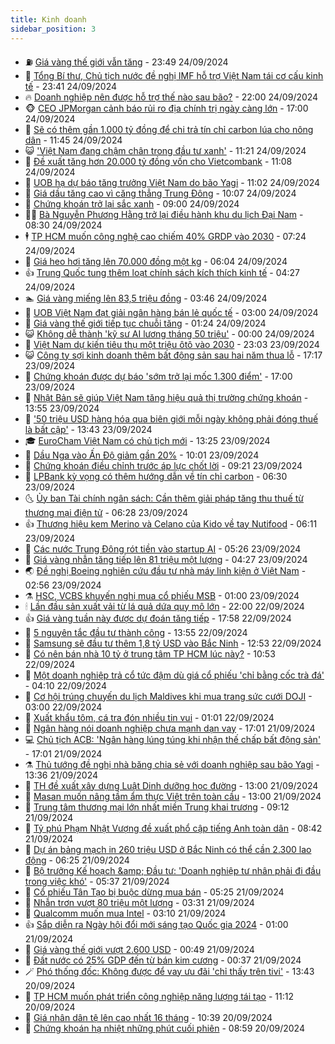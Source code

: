 ```yaml
---
title: Kinh doanh
sidebar_position: 3
---
```


<!-- vnexpress-kinh-doanh:START -->
- ⛽️ [Giá vàng thế giới vẫn tăng](https://vnexpress.net/gia-vang-the-gioi-van-tang-4796683.html) - 23:49 24/09/2024
- 🐲 [Tổng Bí thư, Chủ tịch nước đề nghị IMF hỗ trợ Việt Nam tái cơ cấu kinh tế](https://vnexpress.net/tong-bi-thu-chu-tich-nuoc-de-nghi-imf-ho-tro-viet-nam-tai-co-cau-kinh-te-4796676.html) - 23:41 24/09/2024
- 🔥 [Doanh nghiệp nên được hỗ trợ thế nào sau bão?](https://vnexpress.net/doanh-nghiep-nen-duoc-ho-tro-the-nao-sau-bao-4796435.html) - 22:00 24/09/2024
- 🐵 [CEO JPMorgan cảnh báo rủi ro địa chính trị ngày càng lớn](https://vnexpress.net/ceo-jpmorgan-canh-bao-rui-ro-dia-chinh-tri-ngay-cang-lon-4796646.html) - 17:00 24/09/2024
- 🦅 [Sẽ có thêm gần 1.000 tỷ đồng để chi trả tín chỉ carbon lúa cho nông dân](https://vnexpress.net/se-co-them-gan-1-000-ty-dong-de-chi-tra-tin-chi-carbon-lua-cho-nong-dan-4796558.html) - 11:45 24/09/2024
- 😺 [&#39;Việt Nam đang chậm chân trong đầu tư xanh&#39;](https://vnexpress.net/viet-nam-dang-cham-chan-trong-dau-tu-xanh-4796557.html) - 11:21 24/09/2024
- 🤩 [Đề xuất tăng hơn 20.000 tỷ đồng vốn cho Vietcombank](https://vnexpress.net/de-xuat-tang-hon-20-000-ty-dong-von-cho-vietcombank-4796584.html) - 11:08 24/09/2024
- 🌮 [UOB hạ dự báo tăng trưởng Việt Nam do bão Yagi](https://vnexpress.net/uob-ha-du-bao-tang-truong-viet-nam-do-bao-yagi-4796570.html) - 11:02 24/09/2024
- 🧰 [Giá dầu tăng cao vì căng thẳng Trung Đông](https://vnexpress.net/gia-dau-tang-cao-vi-cang-thang-trung-dong-4796487.html) - 10:07 24/09/2024
- 🤔 [Chứng khoán trở lại sắc xanh](https://vnexpress.net/chung-khoan-hom-nay-24-9-chung-khoan-tro-lai-sac-xanh-4796540.html) - 09:00 24/09/2024
- 🧑‍💻 [Bà Nguyễn Phương Hằng trở lại điều hành khu du lịch Đại Nam](https://vnexpress.net/ba-nguyen-phuong-hang-tro-lai-dieu-hanh-khu-du-lich-dai-nam-4796513.html) - 08:30 24/09/2024
- 🕴 [TP HCM muốn công nghệ cao chiếm 40% GRDP vào 2030](https://vnexpress.net/tp-hcm-muon-cong-nghe-cao-chiem-40-grdp-vao-2030-4796432.html) - 07:24 24/09/2024
- 🦩 [Giá heo hơi tăng lên 70.000 đồng một kg](https://vnexpress.net/gia-heo-hoi-tang-len-70-000-dong-mot-kg-4796076.html) - 06:04 24/09/2024
- 👍 [Trung Quốc tung thêm loạt chính sách kích thích kinh tế](https://vnexpress.net/trung-quoc-tung-them-loat-chinh-sach-kich-thich-kinh-te-4796373.html) - 04:27 24/09/2024
- 🏊 [Giá vàng miếng lên 83,5 triệu đồng](https://vnexpress.net/vang-mieng-len-83-5-trieu-dong-4796293.html) - 03:46 24/09/2024
- 🤡 [UOB Việt Nam đạt giải ngân hàng bán lẻ quốc tế](https://vnexpress.net/uob-viet-nam-dat-giai-ngan-hang-ban-le-quoc-te-4794121.html) - 03:00 24/09/2024
- 👀 [Giá vàng thế giới tiếp tục chuỗi tăng](https://vnexpress.net/gia-vang-the-gioi-tiep-tuc-chuoi-tang-4796259.html) - 01:24 24/09/2024
- 😺 [Không dễ thành &#39;kỹ sư AI lương tháng 50 triệu&#39;](https://vnexpress.net/khong-de-thanh-ky-su-ai-luong-thang-50-trieu-4796118.html) - 00:00 24/09/2024
- 🦣 [Việt Nam dự kiến tiêu thụ một triệu ôtô vào 2030](https://vnexpress.net/viet-nam-du-kien-tieu-thu-mot-trieu-oto-vao-2030-4796129.html) - 23:03 23/09/2024
- 😺 [Công ty sợi kinh doanh thêm bất động sản sau hai năm thua lỗ](https://vnexpress.net/cong-ty-soi-kinh-doanh-them-bat-dong-san-sau-hai-nam-thua-lo-4796205.html) - 17:17 23/09/2024
- 💼 [Chứng khoán được dự báo &#39;sớm trở lại mốc 1.300 điểm&#39;](https://vnexpress.net/chung-khoan-duoc-du-bao-som-tro-lai-moc-1-300-diem-4795713.html) - 17:00 23/09/2024
- 🤗 [Nhật Bản sẽ giúp Việt Nam tăng hiệu quả thị trường chứng khoán](https://vnexpress.net/nhat-ban-se-giup-viet-nam-tang-hieu-qua-thi-truong-chung-khoan-4796172.html) - 13:55 23/09/2024
- 👀 [&#39;50 triệu USD hàng hóa qua biên giới mỗi ngày không phải đóng thuế là bất cập&#39;](https://vnexpress.net/50-trieu-usd-hang-hoa-qua-bien-gioi-moi-ngay-khong-phai-dong-thue-la-bat-cap-4796170.html) - 13:43 23/09/2024
- 🎓 [EuroCham Việt Nam có chủ tịch mới](https://vnexpress.net/eurocham-viet-nam-co-chu-tich-moi-4796177.html) - 13:25 23/09/2024
- 🗽 [Dầu Nga vào Ấn Độ giảm gần 20%](https://vnexpress.net/dau-nga-vao-an-do-giam-gan-20-4796095.html) - 10:01 23/09/2024
- 🚀 [Chứng khoán điều chỉnh trước áp lực chốt lời](https://vnexpress.net/chung-khoan-hom-nay-23-9-vn-index-dieu-chinh-truoc-ap-luc-chot-loi-4796113.html) - 09:21 23/09/2024
- 🤗 [LPBank kỳ vọng có thêm hướng dẫn về tín chỉ carbon](https://vnexpress.net/lpbank-ky-vong-co-them-huong-dan-ve-tin-chi-carbon-4795963.html) - 06:30 23/09/2024
- 🌜 [Ủy ban Tài chính ngân sách: Cần thêm giải pháp tăng thu thuế từ thương mại điện tử](https://vnexpress.net/uy-ban-tai-chinh-ngan-sach-can-them-giai-phap-tang-thu-thue-tu-thuong-mai-dien-tu-4795992.html) - 06:28 23/09/2024
- 👍 [Thương hiệu kem Merino và Celano của Kido về tay Nutifood](https://vnexpress.net/thuong-hieu-kem-merino-va-celano-cua-kido-ve-tay-nutifood-4796019.html) - 06:11 23/09/2024
- 🤖 [Các nước Trung Đông rót tiền vào startup AI](https://vnexpress.net/cac-nuoc-trung-dong-rot-tien-vao-startup-ai-4795925.html) - 05:26 23/09/2024
- 🫣 [Giá vàng nhẫn tăng tiếp lên 81 triệu một lượng](https://vnexpress.net/nhan-tron-vuot-81-trieu-mot-luong-4795940.html) - 04:27 23/09/2024
- 🌏 [Đề nghị Boeing nghiên cứu đầu tư nhà máy linh kiện ở Việt Nam](https://vnexpress.net/de-nghi-boeing-nghien-cuu-dau-tu-nha-may-linh-kien-o-viet-nam-4795842.html) - 02:56 23/09/2024
- ⚗️ [HSC, VCBS khuyến nghị mua cổ phiếu MSB](https://vnexpress.net/hsc-vcbs-khuyen-nghi-mua-co-phieu-msb-4795433.html) - 01:00 23/09/2024
- 🕯 [Lần đầu sản xuất vải từ lá quả dứa quy mô lớn](https://vnexpress.net/lan-dau-san-xuat-vai-tu-la-qua-dua-quy-mo-lon-4795391.html) - 22:00 22/09/2024
- 👍 [Giá vàng tuần này được dự đoán tăng tiếp](https://vnexpress.net/gia-vang-tuan-nay-duoc-du-doan-tang-tiep-4795737.html) - 17:58 22/09/2024
- 🤠 [5 nguyên tắc đầu tư thành công](https://vnexpress.net/5-nguyen-tac-dau-tu-thanh-cong-4795630.html) - 13:55 22/09/2024
- 🌊 [Samsung sẽ đầu tư thêm 1,8 tỷ USD vào Bắc Ninh](https://vnexpress.net/samsung-se-dau-tu-them-1-8-ty-usd-vao-bac-ninh-4795717.html) - 12:53 22/09/2024
- 🌈 [Có nên bán nhà 10 tỷ ở trung tâm TP HCM lúc này?](https://vnexpress.net/co-nen-ban-nha-10-ty-o-trung-tam-tp-hcm-luc-nay-4795571.html) - 10:53 22/09/2024
- 🥳 [Một doanh nghiệp trả cổ tức đậm dù giá cổ phiếu &#39;chỉ bằng cốc trà đá&#39;](https://vnexpress.net/mot-doanh-nghiep-tra-co-tuc-dam-du-gia-co-phieu-chi-bang-coc-tra-da-4795614.html) - 04:10 22/09/2024
- 🐻 [Cơ hội trúng chuyến du lịch Maldives khi mua trang sức cưới DOJI](https://vnexpress.net/co-hoi-trung-chuyen-du-lich-maldives-khi-mua-trang-suc-cuoi-doji-4795597.html) - 03:00 22/09/2024
- 💫 [Xuất khẩu tôm, cá tra đón nhiều tin vui](https://vnexpress.net/xuat-khau-tom-ca-tra-don-nhieu-tin-vui-4795327.html) - 01:01 22/09/2024
- 🤩 [Ngân hàng nói doanh nghiệp chưa mạnh dạn vay](https://vnexpress.net/ngan-hang-noi-doanh-nghiep-chua-manh-dan-vay-4795549.html) - 17:01 21/09/2024
- 💻 [Chủ tịch ACB: &#39;Ngân hàng lúng túng khi nhận thế chấp bất động sản&#39;](https://vnexpress.net/chu-tich-acb-ngan-hang-lung-tung-khi-nhan-the-chap-bat-dong-san-4795555.html) - 17:01 21/09/2024
- ⚗️ [Thủ tướng đề nghị nhà băng chia sẻ với doanh nghiệp sau bão Yagi](https://vnexpress.net/thu-tuong-de-nghi-nha-bang-chia-se-voi-doanh-nghiep-sau-bao-yagi-4795497.html) - 13:36 21/09/2024
- 🌈 [TH đề xuất xây dựng Luật Dinh dưỡng học đường](https://vnexpress.net/th-de-xuat-xay-dung-luat-dinh-duong-hoc-duong-4795514.html) - 13:00 21/09/2024
- 🌝 [Masan muốn nâng tầm ẩm thực Việt trên toàn cầu](https://vnexpress.net/masan-muon-nang-tam-am-thuc-viet-tren-toan-cau-4795512.html) - 13:00 21/09/2024
- 🥸 [Trung tâm thương mại lớn nhất miền Trung khai trương](https://vnexpress.net/trung-tam-thuong-mai-lon-nhat-mien-trung-khai-truong-4795430.html) - 09:12 21/09/2024
- 🦆 [Tỷ phú Phạm Nhật Vượng đề xuất phổ cập tiếng Anh toàn dân](https://vnexpress.net/ty-phu-pham-nhat-vuong-de-xuat-pho-cap-tieng-anh-toan-dan-4795443.html) - 08:42 21/09/2024
- 🌋 [Dự án bảng mạch in 260 triệu USD ở Bắc Ninh có thể cần 2.300 lao động](https://vnexpress.net/du-an-bang-mach-in-260-trieu-usd-o-bac-ninh-co-the-can-2-300-lao-dong-4795419.html) - 06:25 21/09/2024
- 🦍 [Bộ trưởng Kế hoạch &amp;amp; Đầu tư: &#39;Doanh nghiệp tư nhân phải đi đầu trong việc khó&#39;](https://vnexpress.net/bo-truong-ke-hoach-dau-tu-doanh-nghiep-tu-nhan-phai-di-dau-trong-viec-kho-4795405.html) - 05:37 21/09/2024
- 🤔 [Cổ phiếu Tân Tạo bị buộc dừng mua bán](https://vnexpress.net/co-phieu-tan-tao-bi-buoc-dung-mua-ban-4795396.html) - 05:25 21/09/2024
- 🧰 [Nhẫn trơn vượt 80 triệu một lượng](https://vnexpress.net/nhan-tron-vuot-80-trieu-mot-luong-4795361.html) - 03:31 21/09/2024
- 🌝 [Qualcomm muốn mua Intel](https://vnexpress.net/qualcomm-muon-mua-intel-4795334.html) - 03:10 21/09/2024
- 👍 [Sắp diễn ra Ngày hội đổi mới sáng tạo Quốc gia 2024](https://vnexpress.net/sap-dien-ra-ngay-hoi-doi-moi-sang-tao-quoc-gia-2024-4795126.html) - 01:00 21/09/2024
- 🗽 [Giá vàng thế giới vượt 2.600 USD](https://vnexpress.net/gia-vang-the-gioi-vuot-2-600-usd-4795294.html) - 00:49 21/09/2024
- 🐎 [Đất nước có 25% GDP đến từ bán kim cương](https://vnexpress.net/dat-nuoc-co-25-gdp-den-tu-ban-kim-cuong-4795203.html) - 00:37 21/09/2024
- 🪄 [Phó thống đốc: Không được để vay ưu đãi &#39;chỉ thấy trên tivi&#39;](https://vnexpress.net/pho-thong-doc-khong-duoc-de-vay-uu-dai-chi-thay-tren-tivi-4795096.html) - 13:43 20/09/2024
- 🎊 [TP HCM muốn phát triển công nghiệp năng lượng tái tạo](https://vnexpress.net/tp-hcm-muon-phat-trien-cong-nghiep-nang-luong-tai-tao-4795123.html) - 11:12 20/09/2024
- 🗽 [Giá nhân dân tệ lên cao nhất 16 tháng](https://vnexpress.net/gia-nhan-dan-te-len-cao-nhat-16-thang-4795128.html) - 10:39 20/09/2024
- 🦩 [Chứng khoán hạ nhiệt những phút cuối phiên](https://vnexpress.net/chung-khoan-hom-nay-20-9-vn-index-ha-nhiet-nhung-phut-cuoi-phien-4795178.html) - 08:59 20/09/2024<!-- vnexpress-kinh-doanh:END -->
